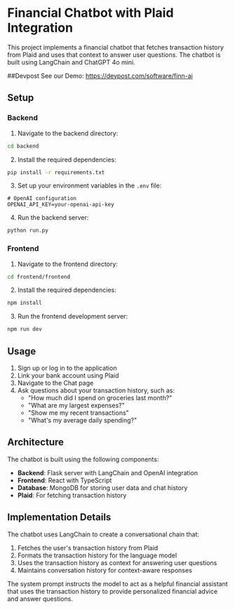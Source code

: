 # Financial Chatbot with Plaid Integration

This project implements a financial chatbot that fetches transaction history from Plaid and uses that context to answer user questions. The chatbot is built using LangChain and ChatGPT 4o mini.

##Devpost
See our Demo: https://devpost.com/software/finn-ai

## Setup

### Backend

1. Navigate to the backend directory:
```bash
cd backend
```

2. Install the required dependencies:
```bash
pip install -r requirements.txt
```

3. Set up your environment variables in the `.env` file:
```
# OpenAI configuration
OPENAI_API_KEY=your-openai-api-key
```

4. Run the backend server:
```bash
python run.py
```

### Frontend

1. Navigate to the frontend directory:
```bash
cd frontend/frontend
```

2. Install the required dependencies:
```bash
npm install
```

3. Run the frontend development server:
```bash
npm run dev
```

## Usage

1. Sign up or log in to the application
2. Link your bank account using Plaid
3. Navigate to the Chat page
4. Ask questions about your transaction history, such as:
   - "How much did I spend on groceries last month?"
   - "What are my largest expenses?"
   - "Show me my recent transactions"
   - "What's my average daily spending?"

## Architecture

The chatbot is built using the following components:

- **Backend**: Flask server with LangChain and OpenAI integration
- **Frontend**: React with TypeScript
- **Database**: MongoDB for storing user data and chat history
- **Plaid**: For fetching transaction history

## Implementation Details

The chatbot uses LangChain to create a conversational chain that:

1. Fetches the user's transaction history from Plaid
2. Formats the transaction history for the language model
3. Uses the transaction history as context for answering user questions
4. Maintains conversation history for context-aware responses

The system prompt instructs the model to act as a helpful financial assistant that uses the transaction history to provide personalized financial advice and answer questions.
